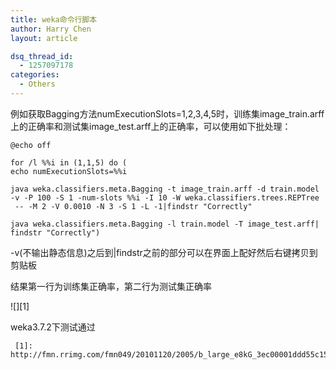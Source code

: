 ```yaml
---
title: weka命令行脚本
author: Harry Chen
layout: article

dsq_thread_id:
  - 1257097178
categories:
  - Others
---
```


  例如获取Bagging方法numExecutionSlots=1,2,3,4,5时，训练集image_train.arff上的正确率和测试集image_test.arff上的正确率，可以使用如下批处理：


    @echo off

    for /l %%i in (1,1,5) do (
    echo numExecutionSlots=%%i

    java weka.classifiers.meta.Bagging -t image_train.arff -d train.model
    -v -P 100 -S 1 -num-slots %%i -I 10 -W weka.classifiers.trees.REPTree
     -- -M 2 -V 0.0010 -N 3 -S 1 -L -1|findstr "Correctly"

    java weka.classifiers.meta.Bagging -l train.model -T image_test.arff|
    findstr "Correctly")

  -v(不输出静态信息)之后到|findstr之前的部分可以在界面上配好然后右键拷贝到剪贴板

  结果第一行为训练集正确率，第二行为测试集正确率

  ![][1]

  weka3.7.2下测试通过

     [1]: http://fmn.rrimg.com/fmn049/20101120/2005/b_large_e8kG_3ec00001ddd55c15.jpg
